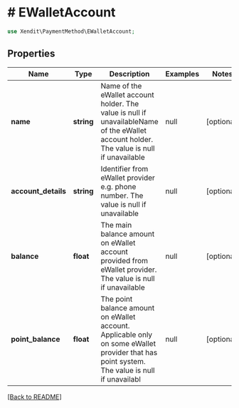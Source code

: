 # # EWalletAccount


```php
use Xendit\PaymentMethod\EWalletAccount;
```

## Properties

Name | Type | Description | Examples | Notes
------------ | ------------- | ------------- | ------------- | ------------- 
**name** | **string** | Name of the eWallet account holder. The value is null if unavailableName of the eWallet account holder. The value is null if unavailable | null |  [optional]
**account_details** | **string** | Identifier from eWallet provider e.g. phone number. The value is null if unavailable | null |  [optional]
**balance** | **float** | The main balance amount on eWallet account provided from eWallet provider. The value is null if unavailable | null |  [optional]
**point_balance** | **float** | The point balance amount on eWallet account. Applicable only on some eWallet provider that has point system. The value is null if unavailabl | null |  [optional]

[[Back to README]](../../README.md)
